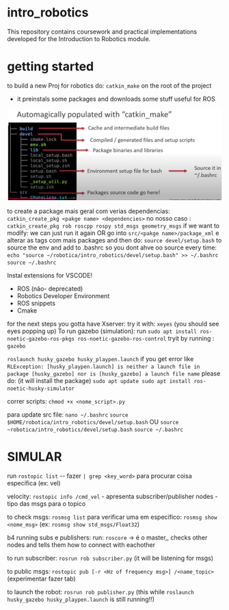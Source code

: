 # intro_robotics
This repository contains coursework and practical implementations developed for the Introduction to Robotics module.

# getting started
to build a new Proj for robotics do:
`catkin_make` on the root of the project
- it preinstals some packages and downloads some stuff useful for ROS

<p align="center">
  <img src="images/fileInfos.png" width="500"/>
</p>

to create a package mais geral com verias dependencias:
`catkin_create_pkg <pakge name> <dependencies>`
no nosso caso : `catkin_create_pkg rob roscpp rospy std_msgs geometry_msgs`
if we want to modify: we can just run it again OR go into `src/<pakge name>/package_xml` e alterar as tags com mais packages
and then do: `source devel/setup.bash` to source the env
and add to .bashrc so you dont ahve oo source every time:
`echo "source ~/robotica/intro_robotics/devel/setup.bash" >> ~/.bashrc
source ~/.bashrc
`

Instal extensions for VSCODE! 
- ROS (não- deprecated)
- Robotics Developer Environment
- ROS snippets
- Cmake

for the next steps you gotta have Xserver:
try it with: `xeyes` (you should see eyes popping up)
To run gazebo (simulation):
run `sudo apt install ros-noetic-gazebo-ros-pkgs ros-noetic-gazebo-ros-control`
tryit by running : `gazebo`

`roslaunch husky_gazebo husky_playpen.launch` 
if you get error like `RLException: [husky_playpen.launch] is neither a launch file in package [husky_gazebo] nor is [husky_gazebo] a launch file name`
please do: (it will install the package)
`sudo apt update
sudo apt install ros-noetic-husky-simulator`

correr scripts:
`chmod +x <nome_script>.py`

para update src file:
`nano ~/.bashrc`
`source $HOME/robotica/intro_robotics/devel/setup.bash` OU `source ~robotica/intro_robotics/devel/setup.bash`
`source ~/.bashrc`

# SIMULAR
run `rostopic list` -- fazer `| grep <key_word>` para procurar coisa específica (ex: vel)

velocity: `rostopic info /cmd_vel`
        - apresenta subscriber/publisher nodes
        - tipo das msgs para o topico

to check msgs: `rosmsg list`
para verificar uma em especifico: `rosmsg show <nome_msg>` (ex: `rosmsg show std_msgs/Float32`)

b4 running subs e publishers:
run: `roscore` -> é o master,, checks other nodes and tells them how to connect with eachother

to run subscriber:
`rosrun rob subscriber.py` (it will be listening for msgs)

to public msgs:
`rostopic pub [-r <Hz of frequency msg>] /<name_topic>` (experimentar fazer tab)

to launch the robot:
` rosrun rob publisher.py ` (this while `roslaunch husky_gazebo husky_playpen.launch` is still running!!)